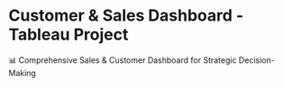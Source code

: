 # Customer & Sales Dashboard - Tableau Project
📊 Comprehensive Sales & Customer Dashboard for Strategic Decision-Making
